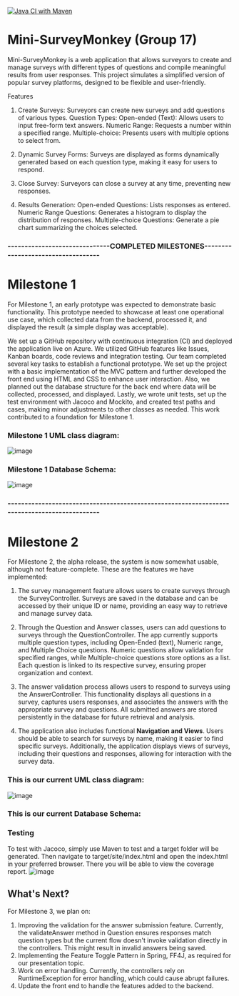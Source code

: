 [![Java CI with Maven](https://github.com/Oyindaol/Mini-SurveyMonkey/actions/workflows/maven.yml/badge.svg)](https://github.com/Oyindaol/Mini-SurveyMonkey/actions/workflows/maven.yml)

# Mini-SurveyMonkey (Group 17)
Mini-SurveyMonkey is a web application that allows surveyors to create and manage surveys with different types of questions and compile meaningful results from user responses. This project simulates a simplified version of popular survey platforms, designed to be flexible and user-friendly.

Features
1. Create Surveys: Surveyors can create new surveys and add questions of various types.
Question Types:
Open-ended (Text): Allows users to input free-form text answers.
Numeric Range: Requests a number within a specified range.
Multiple-choice: Presents users with multiple options to select from.

2. Dynamic Survey Forms: Surveys are displayed as forms dynamically generated based on each question type, making it easy for users to respond.

3. Close Survey: Surveyors can close a survey at any time, preventing new responses.

4. Results Generation:
Open-ended Questions: Lists responses as entered.
Numeric Range Questions: Generates a histogram to display the distribution of responses.
Multiple-choice Questions: Generate a pie chart summarizing the choices selected.



### ------------------------------COMPLETED MILESTONES-----------------------------------
# Milestone 1
For Milestone 1, an early prototype was expected to demonstrate basic functionality. This prototype needed to showcase at least one operational use case, which collected data from the backend, processed it, and displayed the result (a simple display was acceptable). 

We set up a GitHub repository with continuous integration (CI) and deployed the application live on Azure. We utilized GitHub features like Issues, Kanban boards, code reviews and integration testing. 
Our team completed several key tasks to establish a functional prototype. We set up the project with a basic implementation of the MVC pattern and further developed the front end using HTML and CSS to enhance user interaction. Also, we planned out the database structure for the back end where data will be collected, processed, and displayed. Lastly, we wrote unit tests, set up the test environment with Jacoco and Mockito, and created test paths and cases, making minor adjustments to other classes as needed. This work contributed to a foundation for Milestone 1.

### Milestone 1 UML class diagram:
![image](https://github.com/user-attachments/assets/c2e5f4eb-1d0c-46e9-afe0-7d2b9a06a375)

### Milestone 1 Database Schema:
![image](https://github.com/user-attachments/assets/4a0262aa-6c72-4b56-9fed-072ae2e1824c)
### --------------------------------------------------------------------------------------------

# Milestone 2
For Milestone 2, the alpha release, the system is now somewhat usable, although not feature-complete. These are the features we have implemented:

1. The survey management feature allows users to create surveys through the SurveyController. Surveys are saved in the database and can be accessed by their unique ID or name, providing an easy way to retrieve and manage survey data.

2. Through the Question and Answer classes, users can add questions to surveys through the QuestionController. The app currently supports multiple question types, including Open-Ended (text), Numeric range, and Multiple Choice questions. Numeric questions allow validation for specified ranges, while Multiple-choice questions store options as a list. Each question is linked to its respective survey, ensuring proper organization and context.

3. The answer validation process allows users to respond to surveys using the AnswerController. This functionality displays all questions in a survey, captures users responses, and associates the answers with the appropriate survey and questions. All submitted answers are stored persistently in the database for future retrieval and analysis.

4. The application also includes functional **Navigation and Views**. Users should be able to search for surveys by name, making it easier to find specific surveys. Additionally, the application displays views of surveys, including their questions and responses, allowing for interaction with the survey data.

### This is our current UML class diagram:
![image](https://github.com/user-attachments/assets/6c6fa19a-f97f-4675-bced-a6ecffa7a30d)


### This is our current Database Schema:


### Testing
To test with Jacoco, simply use Maven to test and a target folder will be generated. Then navigate to target/site/index.html and open the index.html in your preferred browser. There you will be able to view the coverage report.
![image](https://github.com/user-attachments/assets/7205d085-3933-4cc2-8cbc-eb3f13b05c31)


## What's Next?
For Milestone 3, we plan on:

1. Improving the validation for the answer submission feature. Currently, the validateAnswer method in Question ensures responses match question types but the current flow doesn't invoke validation directly in the controllers. This might result in invalid answers being saved.
2. Implementing the Feature Toggle Pattern in Spring, FF4J, as required for our presentation topic.
3. Work on error handling. Currently, the controllers rely on RuntimeException for error handling, which could cause abrupt failures.
4. Update the front end to handle the features added to the backend.







